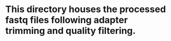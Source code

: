 # This directory houses the processed fastq files following adapter trimming and quality filtering. 
